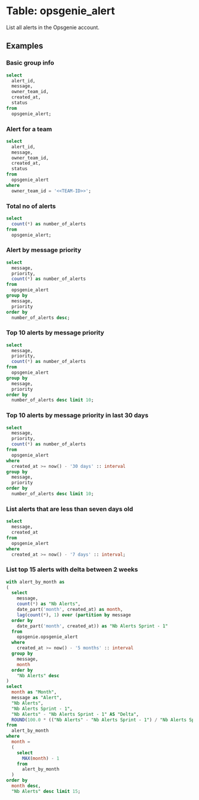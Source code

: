 # Table: opsgenie_alert

List all alerts in the Opsgenie account.

## Examples

### Basic group info

```sql
select
  alert_id,
  message,
  owner_team_id,
  created_at,
  status
from
  opsgenie_alert;
```

### Alert for a team

```sql
select
  alert_id,
  message,
  owner_team_id,
  created_at,
  status
from
  opsgenie_alert
where
  owner_team_id = '<<TEAM-ID>>';
```

### Total no of alerts

```sql
select
  count(*) as number_of_alerts
from
  opsgenie_alert;
```

### Alert by message priority

```sql
select
  message,
  priority,
  count(*) as number_of_alerts
from
  opsgenie_alert
group by
  message,
  priority
order by
  number_of_alerts desc;
```

### Top 10 alerts by message priority
```sql
select
  message,
  priority,
  count(*) as number_of_alerts
from
  opsgenie_alert
group by
  message,
  priority
order by
  number_of_alerts desc limit 10;
```

### Top 10 alerts by message priority in last 30 days

```sql
select
  message,
  priority,
  count(*) as number_of_alerts
from
  opsgenie_alert
where
  created_at >= now() - '30 days' :: interval
group by
  message,
  priority
order by
  number_of_alerts desc limit 10;
```

### List alerts that are less than seven days old

```sql
select
  message,
  created_at
from
  opsgenie_alert
where
  created_at >= now() - '7 days' :: interval;
```

### List top 15 alerts with delta between 2 weeks

```sql
with alert_by_month as
(
  select
    message,
    count(*) as "Nb Alerts",
    date_part('month', created_at) as month,
    lag(count(*), 1) over (partition by message
  order by
    date_part('month', created_at)) as "Nb Alerts Sprint - 1"
  from
    opsgenie.opsgenie_alert
  where
    created_at >= now() - '5 months' :: interval
  group by
    message,
    month
  order by
    "Nb Alerts" desc
)
select
  month as "Month",
  message as "Alert",
  "Nb Alerts",
  "Nb Alerts Sprint - 1",
  "Nb Alerts" - "Nb Alerts Sprint - 1" AS "Delta",
  ROUND(100.0 * (("Nb Alerts" - "Nb Alerts Sprint - 1") / "Nb Alerts Sprint - 1"::decimal), 2) AS "Delta % "
from
  alert_by_month
where
  month =
  (
    select
      MAX(month) - 1
    from
      alert_by_month
  )
order by
  month desc,
  "Nb Alerts" desc limit 15;
```
